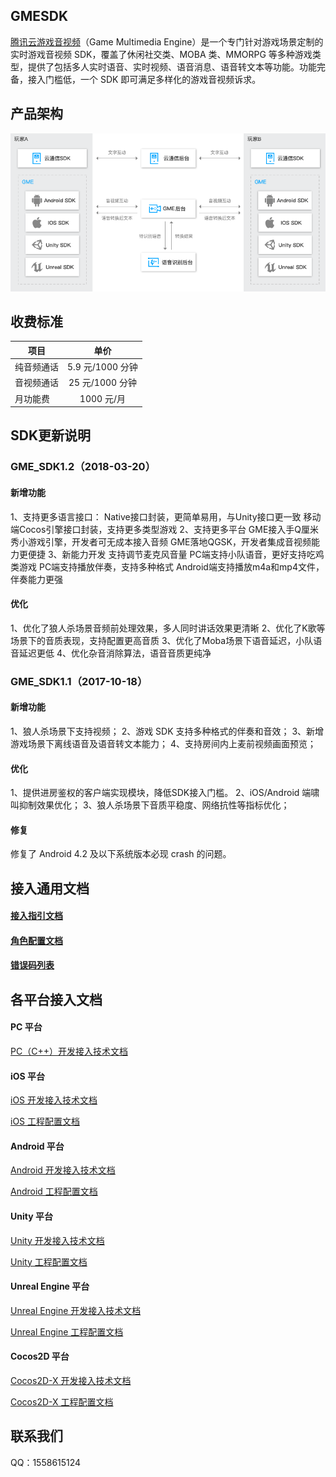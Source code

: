 ## GMESDK
[腾讯云游戏音视频](https://cloud.tencent.com/product/tmg?idx=1)（Game Multimedia Engine）是一个专门针对游戏场景定制的实时游戏音视频 SDK，覆盖了休闲社交类、MOBA 类、MMORPG 等多种游戏类型，提供了包括多人实时语音、实时视频、语音消息、语音转文本等功能。功能完备，接入门槛低，一个 SDK 即可满足多样化的游戏音视频诉求。

## 产品架构
![image](Image/d.png)

## 收费标准
|项目       	| 单价        		|
| ------------ |:-----------------:| 
| 纯音频通话	|5.9 元/1000 分钟	|
| 音视频通话	|25 元/1000 分钟	|
| 月功能费	|1000 元/月		|

## SDK更新说明
### GME_SDK1.2（2018-03-20）
#### 新增功能
1、支持更多语言接口：
 Native接口封装，更简单易用，与Unity接口更一致
 移动端Cocos引擎接口封装，支持更多类型游戏
2、支持更多平台
 GME接入手Q厘米秀小游戏引擎，开发者可无成本接入音频
 GME落地QGSK，开发者集成音视频能力更便捷
3、新能力开发
 支持调节麦克风音量
 PC端支持小队语音，更好支持吃鸡类游戏
 PC端支持播放伴奏，支持多种格式
 Android端支持播放m4a和mp4文件，伴奏能力更强
#### 优化
 1、优化了狼人杀场景音频前处理效果，多人同时讲话效果更清晰
 2、优化了K歌等场景下的音质表现，支持配置更高音质
 3、优化了Moba场景下语音延迟，小队语音延迟更低
 4、优化杂音消除算法，语音音质更纯净
### GME_SDK1.1（2017-10-18）
#### 新增功能
1、狼人杀场景下支持视频；
2、游戏 SDK 支持多种格式的伴奏和音效；
3、新增游戏场景下离线语音及语音转文本能力；
4、支持房间内上麦前视频画面预览；
#### 优化
1、提供进房鉴权的客户端实现模块，降低SDK接入门槛。
2、iOS/Android 端啸叫抑制效果优化；
3、狼人杀场景下音质平稳度、网络抗性等指标优化；
#### 修复
修复了 Android 4.2 及以下系统版本必现 crash 的问题。

## 接入通用文档
#### [接入指引文档](https://github.com/TencentMediaLab/GME/blob/master/GME%20Introduction.md)
#### [角色配置文档](https://github.com/TencentMediaLab/GME/blob/master/GME%20Developer%20Manual/GME%20Role%20Manual.md)
#### [错误码列表](https://github.com/TencentMediaLab/GME/blob/master/GME%20Developer%20Manual/GME%20Error%20Code.md)

## 各平台接入文档
#### PC 平台
[PC（C++）开发接入技术文档](https://github.com/TencentMediaLab/GME/blob/master/GME%20Developer%20Manual/Windows%20Developer%20Manual/C%2B%2B%20SDK%20Developer%20Manual.md)

#### iOS 平台
[iOS 开发接入技术文档](https://github.com/TencentMediaLab/GME/blob/master/GME%20Developer%20Manual/iOS%20Developer%20Manual/iOS%20SDK%20Developer%20Manual.md)

[iOS 工程配置文档](https://github.com/TencentMediaLab/GME/blob/master/GME%20Developer%20Manual/iOS%20Developer%20Manual/iOS%20SDK%20Project%20Configuration.md)

#### Android 平台
[Android 开发接入技术文档](https://github.com/TencentMediaLab/GME/blob/master/GME%20Developer%20Manual/Android%20Developer%20Manual/Android%20SDK%20Developer%20Manual.md)

[Android 工程配置文档](https://github.com/TencentMediaLab/GME/blob/master/GME%20Developer%20Manual/Android%20Developer%20Manual/Android%20SDK%20Project%20Configuration.md)

#### Unity 平台
[Unity 开发接入技术文档](https://github.com/TencentMediaLab/GME/blob/master/GME%20Developer%20Manual/Unity%20Developer%20Manual/Unity%20SDK%20Developer%20Manual.md)

[Unity 工程配置文档](https://github.com/TencentMediaLab/GME/blob/master/GME%20Developer%20Manual/Unity%20Developer%20Manual/Unity%20SDK%20Project%20Configuration.md)

#### Unreal Engine 平台
[Unreal Engine 开发接入技术文档](https://github.com/TencentMediaLab/GME/blob/master/GME%20Developer%20Manual/Unreal%20Engine%20Developer%20Manual/Unreal%20Engine%20SDK%20Developer%20Manual.md)

[Unreal Engine 工程配置文档](https://github.com/TencentMediaLab/GME/blob/master/GME%20Developer%20Manual/Unreal%20Engine%20Developer%20Manual/Unreal%20Engine%20SDK%20Project%20Configuration.md)

#### Cocos2D 平台
[Cocos2D-X 开发接入技术文档](https://github.com/TencentMediaLab/GME/blob/master/GME%20Developer%20Manual/Cocos2D-X%20Developer%20Manual/Cocos2d%20SDK%20Developer%20Manual.md)

[Cocos2D-X 工程配置文档](https://github.com/TencentMediaLab/GME/blob/master/GME%20Developer%20Manual/Cocos2D-X%20Developer%20Manual/Cocos2d%20SDK%20Project%20Configuration.md)

## 联系我们
QQ：1558615124